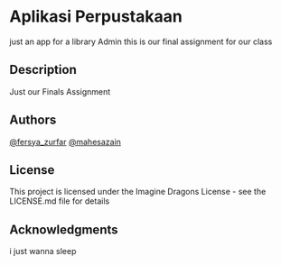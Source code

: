# Aplikasi Perpustakaan

just an app for a library Admin
this is our final assignment for our class

## Description

Just our Finals Assignment


## Authors


[@fersya_zurfar](https://github.com/zfersya)
[@mahesazain](https://github.com/Mahesazain)

## License

This project is licensed under the Imagine Dragons License - see the LICENSE.md file for details

## Acknowledgments
i just wanna sleep
